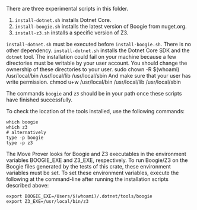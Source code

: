 There are three experimental scripts in this folder.
1. `install-dotnet.sh` installs Dotnet Core.
2. `install-boogie.sh` installs the latest version of Boogie from nuget.org.
3. `install-z3.sh` installs a specific version of Z3.

`install-dotnet.sh` must be executed before `install-boogie.sh`.  There is no other dependency.
`install-dotnet.sh` installs the Dotnet Core SDK and the `dotnet` tool.  The installation could fail
on your machine because a few directories must be writable by your user account.  You should
change the ownership of these directories to your user.
  sudo chown -R $(whoami) /usr/local/bin /usr/local/lib /usr/local/sbin
And make sure that your user has write permission.
  chmod u+w /usr/local/bin /usr/local/lib /usr/local/sbin

The commands `boogie` and `z3` should be in your path once these scripts have finished successfully.

To check the location of the tools installed, use the following commands:
```
which boogie
which z3
# alternatively
type -p boogie
type -p z3
```

The Move Prover looks for Boogie and Z3 executables in the environment variables BOOGIE_EXE
and Z3_EXE, respectively.  To run Boogie/Z3 on the Boogie files generated by the tests of
this crate, these environment variables must be set.  To set these environment variables,
execute the following at the command-line after running the installation scripts described
above:
```
export BOOGIE_EXE=/Users/$(whoami)/.dotnet/tools/boogie
export Z3_EXE=/usr/local/bin/z3
```
